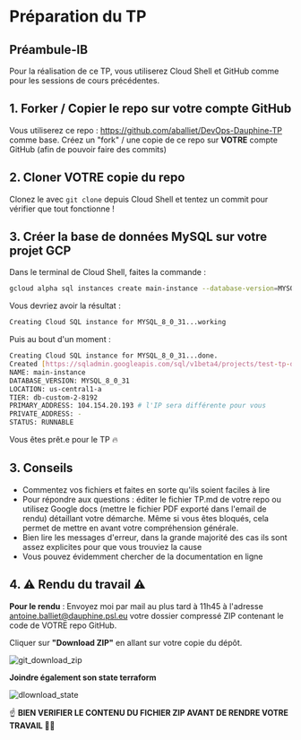 # Préparation du TP

## Préambule-IB

Pour la réalisation de ce TP, vous utiliserez Cloud Shell et GitHub comme pour les sessions de cours précédentes.

## 1. Forker / Copier le repo sur votre compte GitHub

Vous utiliserez ce repo : https://github.com/aballiet/DevOps-Dauphine-TP comme base. Créez un "fork" / une copie de ce repo sur **VOTRE** compte GitHub (afin de pouvoir faire des commits)

## 2. Cloner VOTRE copie du repo

Clonez le avec `git clone` depuis Cloud Shell et tentez un commit pour vérifier que tout fonctionne !

## 3. Créer la base de données MySQL sur votre projet GCP

Dans le terminal de Cloud Shell, faites la commande :

```bash
gcloud alpha sql instances create main-instance --database-version=MYSQL_8_0_31 --cpu=2 --memory=8GiB --zone=us-central1-a --root-password=password123
```

Vous devriez avoir la résultat :
```bash
Creating Cloud SQL instance for MYSQL_8_0_31...working
```

Puis au bout d'un moment :

```bash
Creating Cloud SQL instance for MYSQL_8_0_31...done.
Created [https://sqladmin.googleapis.com/sql/v1beta4/projects/test-tp-dauphine/instances/main-instance].
NAME: main-instance
DATABASE_VERSION: MYSQL_8_0_31
LOCATION: us-central1-a
TIER: db-custom-2-8192
PRIMARY_ADDRESS: 104.154.20.193 # l'IP sera différente pour vous
PRIVATE_ADDRESS: -
STATUS: RUNNABLE
```

Vous êtes prêt.e pour le TP 🔥

## 3. Conseils
- Commentez vos fichiers et faites en sorte qu'ils soient faciles à lire
- Pour répondre aux questions : éditer le fichier TP.md de votre repo ou utilisez Google docs (mettre le fichier PDF exporté dans l'email de rendu) détaillant votre démarche. Même si vous êtes bloqués, cela permet de mettre en avant votre compréhension générale.
- Bien lire les messages d'erreur, dans la grande majorité des cas ils sont assez explicites pour que vous trouviez la cause
- Vous pouvez évidemment chercher de la documentation en ligne

## 4. ⚠️ Rendu du travail ⚠️
**Pour le rendu** : Envoyez moi par mail au plus tard à 11h45 à l'adresse antoine.balliet@dauphine.psl.eu votre dossier compressé ZIP contenant le code de VOTRE repo GitHub.

Cliquer sur **"Download ZIP"** en allant sur votre copie du dépôt.

![git_download_zip](images/git_download_zip.png)

**Joindre également son state terraform**

![dlownload_state](images/download_state.png)

☝️ **BIEN VERIFIER LE CONTENU DU FICHIER ZIP AVANT DE RENDRE VOTRE TRAVAIL 🧘‍♂️**
